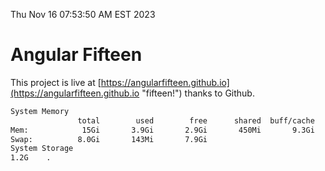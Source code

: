 Thu Nov 16 07:53:50 AM EST 2023

# Angular Fifteen


This project is live at [https://angularfifteen.github.io](https://angularfifteen.github.io "fifteen!") thanks to Github.

```bash
System Memory
               total        used        free      shared  buff/cache   available
Mem:            15Gi       3.9Gi       2.9Gi       450Mi       9.3Gi        11Gi
Swap:          8.0Gi       143Mi       7.9Gi
System Storage
1.2G	.
```
